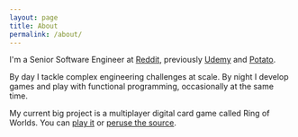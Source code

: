 ```yaml
---
layout: page
title: About
permalink: /about/
---
```

I'm a Senior Software Engineer at [Reddit](https://www.redditinc.com/), previously [Udemy](https://about.udemy.com/) and [Potato](https://p.ota.to/).

By day I tackle complex engineering challenges at scale. By night I develop games and play with functional programming, occasionally at the same time.

My current big project is a multiplayer digital card game called Ring of Worlds. You can [play it](https://www.ringofworlds.com) or [peruse the source](https://github.com/RoganMurley/Ring-of-Worlds).
